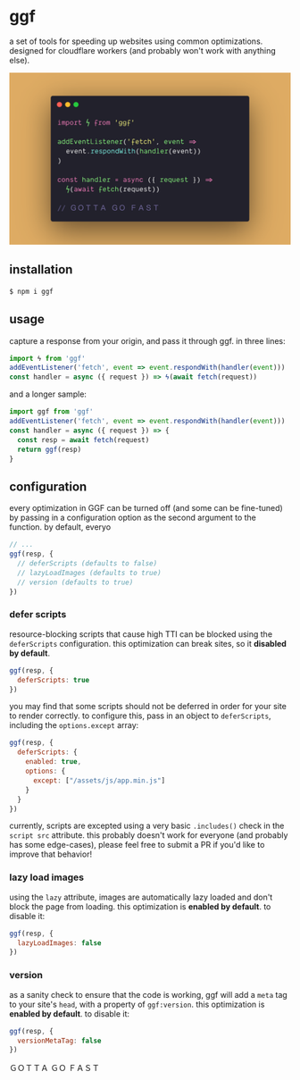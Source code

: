 # ggf

a set of tools for speeding up websites using common optimizations. designed for cloudflare workers (and probably won't work with anything else).

![demo](./.github/demo.png)

## installation

```sh
$ npm i ggf
```

## usage

capture a response from your origin, and pass it through ggf. in three lines:

```js
import ϟ from 'ggf'
addEventListener('fetch', event => event.respondWith(handler(event)))
const handler = async ({ request }) => ϟ(await fetch(request))
```

and a longer sample:

```js
import ggf from 'ggf'
addEventListener('fetch', event => event.respondWith(handler(event)))
const handler = async ({ request }) => {
  const resp = await fetch(request)
  return ggf(resp)
}
```

## configuration

every optimization in GGF can be turned off (and some can be fine-tuned) by passing in a configuration option as the second argument to the function. by default, everyo

```js
// ...
ggf(resp, {
  // deferScripts (defaults to false)
  // lazyLoadImages (defaults to true)
  // version (defaults to true)
})
```

### defer scripts

resource-blocking scripts that cause high TTI can be blocked using the `deferScripts` configuration. this optimization can break sites, so it **disabled by default**.

```js
ggf(resp, {
  deferScripts: true
})
```

you may find that some scripts should not be deferred in order for your site to render correctly. to configure this, pass in an object to `deferScripts`, including the `options.except` array:

```js
ggf(resp, {
  deferScripts: {
    enabled: true,
    options: {
      except: ["/assets/js/app.min.js"]
    }
  }
})
```

currently, scripts are excepted using a very basic `.includes()` check in the `script src` attribute. this probably doesn't work for everyone (and probably has some edge-cases), please feel free to submit a PR if you'd like to improve that behavior!

### lazy load images

using the `lazy` attribute, images are automatically lazy loaded and don't block the page from loading. this optimization is **enabled by default**. to disable it:

```js
ggf(resp, {
  lazyLoadImages: false
})
```

### version

as a sanity check to ensure that the code is working, ggf will add a `meta` tag to your site's `head`, with a property of `ggf:version`. this optimization is **enabled by default**. to disable it:

```js
ggf(resp, {
  versionMetaTag: false
})
```

ＧＯＴＴＡ ＧＯ ＦＡＳＴ
